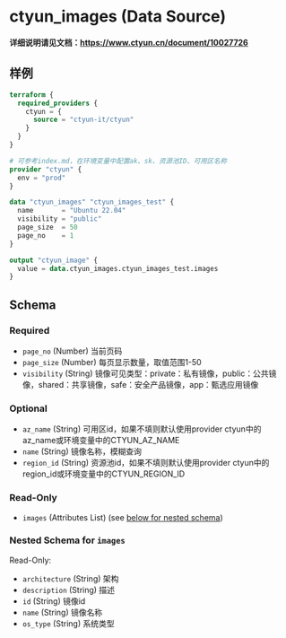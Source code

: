 # ctyun_images (Data Source)
**详细说明请见文档：https://www.ctyun.cn/document/10027726**



## 样例

```terraform
terraform {
  required_providers {
    ctyun = {
      source = "ctyun-it/ctyun"
    }
  }
}

# 可参考index.md，在环境变量中配置ak、sk、资源池ID、可用区名称
provider "ctyun" {
  env = "prod"
}

data "ctyun_images" "ctyun_images_test" {
  name       = "Ubuntu 22.04"
  visibility = "public"
  page_size  = 50
  page_no    = 1
}

output "ctyun_image" {
  value = data.ctyun_images.ctyun_images_test.images
}
```

<!-- schema generated by tfplugindocs -->
## Schema

### Required

- `page_no` (Number) 当前页码
- `page_size` (Number) 每页显示数量，取值范围1-50
- `visibility` (String) 镜像可见类型：private：私有镜像，public：公共镜像，shared：共享镜像，safe：安全产品镜像，app：甄选应用镜像

### Optional

- `az_name` (String) 可用区id，如果不填则默认使用provider ctyun中的az_name或环境变量中的CTYUN_AZ_NAME
- `name` (String) 镜像名称，模糊查询
- `region_id` (String) 资源池id，如果不填则默认使用provider ctyun中的region_id或环境变量中的CTYUN_REGION_ID

### Read-Only

- `images` (Attributes List) (see [below for nested schema](#nestedatt--images))

<a id="nestedatt--images"></a>
### Nested Schema for `images`

Read-Only:

- `architecture` (String) 架构
- `description` (String) 描述
- `id` (String) 镜像id
- `name` (String) 镜像名称
- `os_type` (String) 系统类型